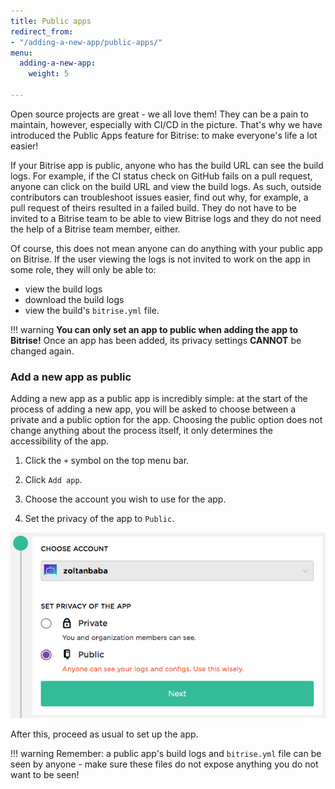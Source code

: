 ```yaml
---
title: Public apps
redirect_from:
- "/adding-a-new-app/public-apps/"
menu:
  adding-a-new-app:
    weight: 5

---
```

Open source projects are great - we all love them! They can be a pain to maintain, however, especially with CI/CD in the picture. That's why we have introduced the Public Apps feature for Bitrise: to make everyone's life a lot easier!

If your Bitrise app is public, anyone who has the build URL can see the build logs. For example, if the CI status check on GitHub fails on a pull request, anyone can click on the build URL and view the build logs. As such, outside contributors can troubleshoot issues easier, find out why, for example, a pull request of theirs resulted in a failed build. They do not have to be invited to a Bitrise team to be able to view Bitrise logs and they do not need the help of a Bitrise team member, either.

Of course, this does not mean anyone can do anything with your public app on Bitrise. If the user viewing the logs is not invited to work on the app in some role, they will only be able to:

- view the build logs
- download the build logs
- view the build's `bitrise.yml` file.

!!! warning
    __You can only set an app to public when adding the app to Bitrise!__ Once an app has been added, its privacy settings __CANNOT__ be changed again.

### Add a new app as public

Adding a new app as a public app is incredibly simple: at the start of the process of adding a new app, you will be asked to choose between a private and a public option for the app. Choosing the public option does not change anything about the process itself, it only determines the accessibility of the app.

1. Click the `+` symbol on the top menu bar.

1. Click `Add app`.

1. Choose the account you wish to use for the app.

1. Set the privacy of the app to `Public`.

![Set the app to Public](/img/adding-a-new-app/public-app.png)

After this, proceed as usual to set up the app.

!!! warning
    Remember: a public app's build logs and `bitrise.yml` file can be seen by anyone - make sure these files do not expose anything you do not want to be seen!